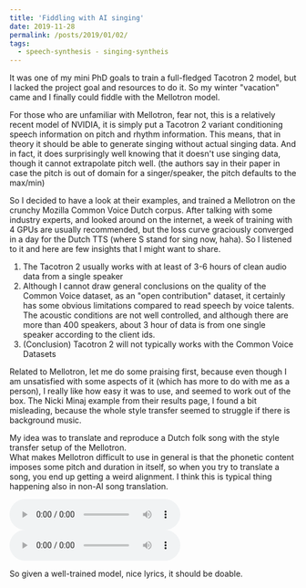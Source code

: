 ```yaml
---
title: 'Fiddling with AI singing'
date: 2019-11-28
permalink: /posts/2019/01/02/
tags:
  - speech-synthesis - singing-syntheis
---
```


It was one of my mini PhD goals to train a full-fledged Tacotron 2 model, but I lacked the project goal and
resources to do it. So my winter "vacation" came and I finally could fiddle with the Mellotron model.

For those who are unfamiliar with Mellotron, fear not, this is a relatively recent model of NVIDIA, it is simply
put a Tacotron 2 variant conditioning speech information on pitch and rhythm information. This means, that in theory
it should be able to generate singing without actual singing data. And in fact, it does surprisingly well knowing
that it doesn't use singing data, though it cannot extrapolate pitch well. (the authors say in their paper in case the pitch is
out of domain for a singer/speaker, the pitch defaults to the max/min)

So I decided to have a look at their examples, and trained a Mellotron on the crunchy Mozilla Common Voice Dutch corpus. After talking
with some industry experts, and looked around on the internet, a week of training with 4 GPUs are usually recommended, 
but the loss curve graciously converged in a day for the Dutch TTS (where S stand for sing now, haha). So I listened to it and here
are few insights that I might want to share.

1. The Tacotron 2 usually works with at least of 3-6 hours of clean audio data from a single speaker 
2. Although I cannot draw general conclusions on the quality of the Common Voice dataset, as an "open contribution" dataset, it certainly
has some obvious limitations compared to read speech by voice talents. The acoustic conditions are not well controlled, and although there are
more than 400 speakers, about 3 hour of data is from one single speaker according to the client ids.
3. (Conclusion) Tacotron 2 will not typically works with the Common Voice Datasets

Related to Mellotron, let me do some praising first, because even though I am unsatisfied with some aspects of it (which has more to do with me
as a person), I really like how easy it was to use, and seemed to work out of the box. The Nicki Minaj example from their results page, I found
a bit misleading, because the whole style transfer seemed to struggle if there is background music.

My idea was to translate and reproduce a Dutch folk song with the style transfer setup of the Mellotron.  
What makes Mellotron difficult to use in general is that the phonetic content imposes some pitch and duration in itself, so when you try to translate
a song, you end up getting a weird alignment. I think this is typical thing happening also in non-AI song translation.
 

<audio controls>
  <source src="/files/dutch_folk_samples/english_translation_song.wav" type="audio/wav">
</audio> 
 <audio controls>
  <source src="/files/dutch_folk_samples/OGL15601.wav" type="audio/wav">
</audio> 

So given a well-trained model, nice lyrics, it should be doable.


